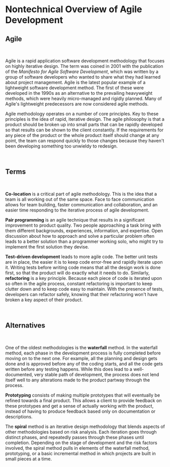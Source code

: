 # Nontechnical Overview of Agile Development

## Agile

<br />

Agile is a rapid application software development methodology that focuses on highly iterative design. The term was coined in 2001 with the publication of the *Manifesto for Agile Software Development*, which was written by a group of software developers who wanted to share what they had learned about project management. Agile is the latest popular example of a lightweight software development method. The first of these were developed in the 1990s as an alternative to the prevailing heavyweight methods, which were heavily micro-managed and rigidly planned. Many of Agile's lightweight predecessors are now considered agile methods.

Agile methodology operates on a number of core principles. Key to these principles is the idea of rapid, iterative design. The agile philosophy is that a product should be broken up into small parts that can be rapidly developed so that results can be shown to the client constantly. If the requirements for any piece of the product or the whole product itself should change at any point, the team can respond quickly to those changes because they haven't been developing something too unwieldy to redesign.

<br />

## Terms

<br />

**Co-location** is a critical part of agile methodology. This is the idea that a team is all working out of the same space. Face to face communication allows for team building, faster communication and collaboration, and an easier time responding to the iterative process of agile development.

**Pair programming** is an agile technique that results in a significant improvement to product quality. Two people approaching a task bring with them different backgrounds, experiences, information, and expertise. Open discussion about how to approach and solve a particular problem often leads to a better solution than a programmer working solo, who might try to implement the first solution they devise.

**Test-driven development** leads to more agile code. The better unit tests are in place, the easier it is to keep code error-free and rapidly iterate upon it. Writing tests before writing code means that all the design work is done first, so that the product will do exactly what it needs to do. Similarly, **refactoring** is a key principle. Because each piece of code is iterated upon so often in the agile process, constant refactoring is important to keep clutter down and to keep code easy to maintain. With the presence of tests, developers can refactor safely, knowing that their refactoring won't have broken a key aspect of their product.

<br />

## Alternatives

<br />

One of the oldest methodologies is the **waterfall** method. In the waterfall method, each phase in the development process is fully completed before moving on to the next one. For example, all the planning and design gets done and is approved before any of the coding starts, and all the code gets written before any testing happens. While this does lead to a well-documented, very stable path of development, the process does not lend itself well to any alterations made to the product partway through the process.

**Prototyping** consists of making multiple prototypes that will eventually be refined towards a final product. This allows a client to provide feedback on these prototypes and get a sense of actually working with the product, instead of having to produce feedback based only on documentation or descriptions.

The **spiral** method is an iterative design methodology that blends aspects of other methodologies based on risk analysis. Each iteration goes through distinct phases, and repeatedly passes through these phases until completion. Depending on the stage of development and the risk factors involved, the spiral method pulls in elements of the waterfall method, prototyping, or a basic incremental method in which projects are built in small pieces at a time.
